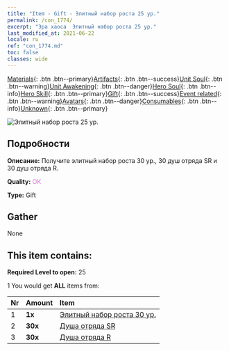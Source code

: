 ```yaml
---
title: "Item - Gift - Элитный набор роста 25 ур."
permalink: /con_1774/
excerpt: "Эра хаоса  Элитный набор роста 25 ур."
last_modified_at: 2021-06-22
locale: ru
ref: "con_1774.md"
toc: false
classes: wide
---
```

 [Materials](/ItemsRU/){: .btn .btn--primary}[Artifacts](/ItemsRU/Artifacts/){: .btn .btn--success}[Unit Soul](/ItemsRU/UnitSoul/){: .btn .btn--warning}[Unit Awakening](/ItemsRU/UnitAwakening/){: .btn .btn--danger}[Hero Soul](/ItemsRU/HeroSoul/){: .btn .btn--info}[Hero Skill](/ItemsRU/HeroSkill/){: .btn .btn--primary}[Gift](/ItemsRU/Gift/){: .btn .btn--success}[Event related](/ItemsRU/Events/){: .btn .btn--warning}[Avatars](/ItemsRU/Avatars/){: .btn .btn--danger}[Consumables](/ItemsRU/Consumables/){: .btn .btn--info}[Unknown](/ItemsRU/Unknown/){: .btn .btn--primary}

 ![Элитный набор роста 25 ур.](/images/t/i_907220.png)

## Подробности
 **Описание:** Получите элитный набор роста 30 ур., 30 душ отряда SR и 30 душ отряда R.

 **Quality:** <span style="color: #DA70D6">OK</span>

 **Type:** Gift

## Gather

  None

## This item contains:

 **Required Level to open:** 25

 1 You would get **ALL** items  from:

  | Nr | Amount |     Item    |
  |:---|:-------|:------------|
  | 1 |  **1x** | [Элитный набор роста 30 ур.](/ItemsRU/con_1775/) |  | 
  | 2 |  **30x** | [Душа отряда SR](/ItemsRU/con_534/) |  | 
  | 3 |  **30x** | [Душа отряда R](/ItemsRU/con_533/) |  | 
